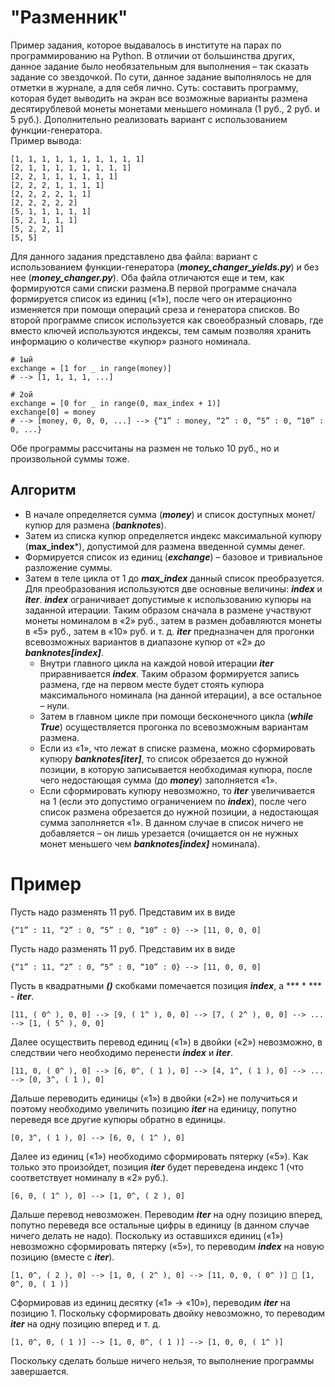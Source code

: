 # "Разменник"
Пример задания, которое выдавалось в институте на парах по программированию на Python. В отличии от большинства других, данное задание было необязательным для выполнения – так сказать задание со звездочкой. По сути, данное задание выполнялось не для отметки в журнале, а для себя лично.
Суть: составить программу, которая будет выводить на экран все возможные варианты размена десятирублевой монеты монетами меньшего номинала (1 руб., 2 руб. и 5 руб.). Дополнительно реализовать вариант с использованием функции-генератора.\
Пример вывода:
```
[1, 1, 1, 1, 1, 1, 1, 1, 1, 1]
[2, 1, 1, 1, 1, 1, 1, 1, 1]
[2, 2, 1, 1, 1, 1, 1, 1]
[2, 2, 2, 1, 1, 1, 1]
[2, 2, 2, 2, 1, 1]
[2, 2, 2, 2, 2]
[5, 1, 1, 1, 1, 1]
[5, 2, 1, 1, 1]
[5, 2, 2, 1]
[5, 5]
```
Для данного задания представлено два файла: вариант с использованием функции-генератора (**_money_changer_yields.py_**) и без нее (**_money_changer.py_**). Оба файла отличаются еще и тем, как формируются сами списки размена.В первой программе сначала формируется список из единиц («1»), после чего он итерационно изменяется при помощи операций среза и генератора списков. Во второй программе список используется как своеобразный словарь, где вместо ключей используются индексы, тем самым позволяя хранить информацию о количестве «купюр» разного номинала.
```
# 1ый
exchange = [1 for _ in range(money)]
# --> [1, 1, 1, 1, ...]

# 2ой
exchange = [0 for _ in range(0, max_index + 1)]
exchange[0] = money
# --> [money, 0, 0, 0, ...] --> {“1” : money, “2” : 0, “5” : 0, “10” : 0, ...}
```
Обе программы рассчитаны на размен не только 10 руб., но и произвольной суммы тоже.
## Алгоритм
* В начале определяется сумма (***money***) и список доступных монет/купюр для размена (***banknotes***).
* Затем из списка купюр определяется индекс максимальной купюру (**max_index***), допустимой для размена введенной суммы денег.
* Формируется список из единиц (***exchange***) – базовое и тривиальное разложение суммы.
* Затем в теле цикла от 1 до ***max_index*** данный список преобразуется. Для преобразования используются две основные величины: ***index*** и ***iter***. ***index*** ограничивает допустимые к использованию купюры на заданной итерации. Таким образом сначала в размене участвуют монеты номиналом в «2» руб., затем в размен добавляются монеты в «5» руб., затем в «10» руб. и т. д. ***iter*** предназначен для прогонки всевозможных вариантов в диапазоне купюр от «2» до ***banknotes[index]***.
	* Внутри главного цикла на каждой новой итерации ***iter*** приравнивается ***index***. Таким образом формируется запись размена, где на первом месте будет стоять купюра максимального номинала (на данной итерации), а все остальное – нули.
    * Затем в главном цикле при помощи бесконечного цикла (***while True***) осуществляется прогонка по всевозможным вариантам размена.
    * Если из «1», что лежат в списке размена, можно сформировать купюру ***banknotes[iter]***, то список обрезается до нужной позиции, в которую записывается необходимая купюра, после чего недостающая сумма (до ***money***) заполняется «1».
    * Если сформировать купюру невозможно, то ***iter*** увеличивается на 1 (если это допустимо ограничением по ***index***), после чего список размена обрезается до нужной позиции, а недостающая сумма заполняется «1». В данном случае в список ничего не добавляется – он лишь урезается (очищается он не нужных монет меньшего чем ***banknotes[index]*** номинала).
# Пример
Пусть надо разменять 11 руб. Представим их в виде
```
{“1” : 11, “2” : 0, “5” : 0, “10” : 0} --> [11, 0, 0, 0]
```
Пусть надо разменять 11 руб. Представим их в виде
```
{“1” : 11, “2” : 0, “5” : 0, “10” : 0} --> [11, 0, 0, 0]
```
Пусть в квадратными ***()*** скобками помечается позиция ***index***, а *** * *** - ***iter***.
```
[11, ( 0^ ), 0, 0] --> [9, ( 1^ ), 0, 0] --> [7, ( 2^ ), 0, 0] --> ... --> [1, ( 5^ ), 0, 0]
```
Далее осуществить перевод единиц («1») в двойки («2») невозможно, в следствии чего необходимо перенести ***index*** и ***iter***.
```
[11, 0, ( 0^ ), 0] --> [6, 0^, ( 1 ), 0] --> [4, 1^, ( 1 ), 0] --> ... --> [0, 3^, ( 1 ), 0]
```
Дальше переводить единицы («1»)  в двойки («2»)  не получиться и поэтому необходимо увеличить позицию ***iter*** на единицу, попутно переведя все другие купюры обратно в единицы.
```
[0, 3^, ( 1 ), 0] --> [6, 0, ( 1^ ), 0]
```
Далее из единиц («1») необходимо сформировать пятерку («5»). Как только это произойдет, позиция ***iter*** будет переведена индекс 1 (что соответствует номиналу в «2» руб.).
```
[6, 0, ( 1^ ), 0] --> [1, 0^, ( 2 ), 0]
```
Дальше перевод невозможен. Переводим ***iter*** на одну позицию вперед, попутно переведя все остальные цифры в единицу (в данном случае ничего делать не надо). Поскольку из оставшихся единиц («1») невозможно сформировать пятерку («5»), то переводим ***index*** на новую позицию (вместе с ***iter***).
```
[1, 0^, ( 2 ), 0] --> [1, 0, ( 2^ ), 0] --> [11, 0, 0, ( 0^ )]  [1, 0^, 0, ( 1 )]
```
Сформировав из единиц десятку («1» → «10»), переводим ***iter*** на позицию 1. Поскольку сформировать двойку невозможно, то переводим ***iter*** на одну позицию вперед и т. д.
```
[1, 0^, 0, ( 1 )] --> [1, 0, 0^, ( 1 )] --> [1, 0, 0, ( 1^ )]
```
Поскольку сделать больше ничего нельзя, то выполнение программы завершается.

